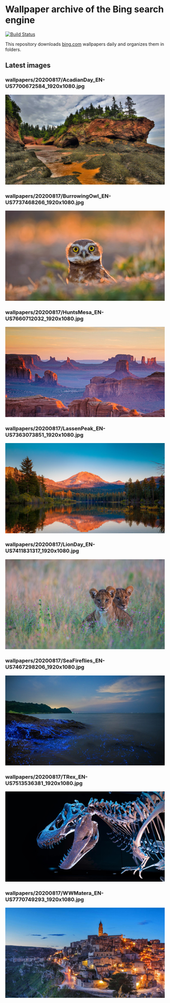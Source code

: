 # Wallpaper archive of the Bing search engine

[![Build Status](https://travis-ci.org/kijart/bing-daily-images-dl.svg?branch=wallpapers)](https://travis-ci.org/kijart/bing-daily-images-dl)

This repository downloads [bing.com](https://www.bing.com) wallpapers daily and organizes them in folders.

## Latest images

<!-- Wallpapers -->

### wallpapers/20200817/AcadianDay_EN-US7700672584_1920x1080.jpg

![wallpapers/20200817/AcadianDay_EN-US7700672584_1920x1080.jpg](wallpapers/20200817/AcadianDay_EN-US7700672584_1920x1080.jpg)

### wallpapers/20200817/BurrowingOwl_EN-US7737468266_1920x1080.jpg

![wallpapers/20200817/BurrowingOwl_EN-US7737468266_1920x1080.jpg](wallpapers/20200817/BurrowingOwl_EN-US7737468266_1920x1080.jpg)

### wallpapers/20200817/HuntsMesa_EN-US7660712032_1920x1080.jpg

![wallpapers/20200817/HuntsMesa_EN-US7660712032_1920x1080.jpg](wallpapers/20200817/HuntsMesa_EN-US7660712032_1920x1080.jpg)

### wallpapers/20200817/LassenPeak_EN-US7363073851_1920x1080.jpg

![wallpapers/20200817/LassenPeak_EN-US7363073851_1920x1080.jpg](wallpapers/20200817/LassenPeak_EN-US7363073851_1920x1080.jpg)

### wallpapers/20200817/LionDay_EN-US7411831317_1920x1080.jpg

![wallpapers/20200817/LionDay_EN-US7411831317_1920x1080.jpg](wallpapers/20200817/LionDay_EN-US7411831317_1920x1080.jpg)

### wallpapers/20200817/SeaFireflies_EN-US7467298206_1920x1080.jpg

![wallpapers/20200817/SeaFireflies_EN-US7467298206_1920x1080.jpg](wallpapers/20200817/SeaFireflies_EN-US7467298206_1920x1080.jpg)

### wallpapers/20200817/TRex_EN-US7513536381_1920x1080.jpg

![wallpapers/20200817/TRex_EN-US7513536381_1920x1080.jpg](wallpapers/20200817/TRex_EN-US7513536381_1920x1080.jpg)

### wallpapers/20200817/WWMatera_EN-US7770749293_1920x1080.jpg

![wallpapers/20200817/WWMatera_EN-US7770749293_1920x1080.jpg](wallpapers/20200817/WWMatera_EN-US7770749293_1920x1080.jpg)

